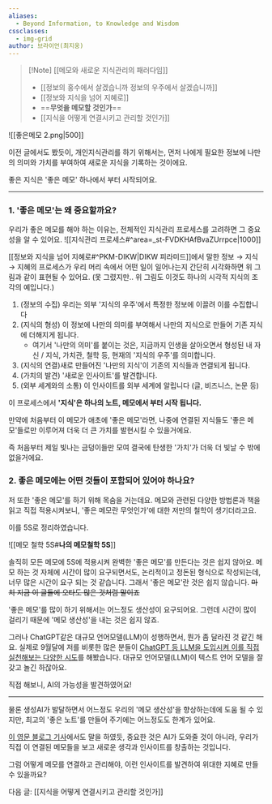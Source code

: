 ```yaml
---
aliases:
  - Beyond Information, to Knowledge and Wisdom
cssclasses:
  - img-grid
author: 브라이언(최지웅)
---
```

 > [!Note] [[메모와 새로운 지식관리의 패러다임]]
> - [[정보의 홍수에서 살겠습니까 정보의 우주에서 살겠습니까]]
> - [[정보와 지식을 넘어 지혜로]]
>- ==**무엇을 메모할 것인가**==
>- [[지식을 어떻게 연결시키고 관리할 것인가]]


![[좋은메모 2.png|500]]

이전 글에서도 봤듯이, 개인지식관리를 하기 위해서는, 먼저 나에게 필요한 정보에 나만의 의미와 가치를 부여하여 새로운 지식을 기록하는 것이에요.

좋은 지식은 '좋은 메모' 하나에서 부터 시작되어요.

---
### 1. '좋은 메모'는 왜 중요할까요?

우리가 좋은 메모를 해야 하는 이유는, 전체적인 지식관리 프로세스를 고려하면 그 중요성을 알 수 있어요. 
![[지식관리 프로세스#^area=_st-FVDKHAfBvaZUrrpce|1000]]

[[정보와 지식을 넘어 지혜로#^PKM-DIKW|DIKW 피라미드]]에서 말한 정보 → 지식 → 지혜의 프로세스가 우리 머리 속에서 어떤 일이 일어나는지 간단히 시각화하면 위 그림과 같이 표현될 수 있어요.
(못 그렸지만.. 위 그림도 이것도 하나의 시각적 지식의 조각의 예입니다.)

1. (정보의 수집) 우리는 외부 '지식의 우주'에서 특정한 정보에 이끌려 이를 수집합니다
2. (지식의 형성) 이 정보에 나만의 의미를 부여해서 나만의 지식으로 만들어 기존 지식에 더해지게 됩니다.
	- 여기서 '나만의 의미'를 붙이는 것은, 지금까지 인생을 살아오면서 형성된 내 자신 /  지식, 가치관, 철학 등, 현재의 '지식의 우주'를 의미합니다.
3. (지식의 연결)새로 만들어진 '나만의 지식'이 기존의 지식들과 연결되게 됩니다.
4. (가치의 발견) '새로운 인사이트'를 발견합니다.
5. (외부 세계와의 소통) 이 인사이트를 외부 세계에 알립니다 (글, 비즈니스, 논문 등)

이 프로세스에서 **'지식'은 하나의 노트, 메모에서 부터 시작 됩니다.**

만약에 처음부터 이 메모가 애초에 '좋은 메모'라면, 나중에 연결된 지식들도 '좋은 메모'들로만 이루어져 더욱 더 큰 가치를 발현시킬 수 있을거에요. 

즉 처음부터 제일 빛나는 금덩이들만 모여 결국에 탄생한 '가치'가 더욱 더 빛날 수 밖에 없을거에요. 


### 2. 좋은 메모에는 어떤 것들이 포함되어 있어야 하나요?

저 또한 '좋은 메모'를 하기 위해 목숨을 거는데요.
메모와 관련된 다양한 방법론과 책을 읽고 직접 적용시켜보니, 
'좋은 메모란 무엇인가'에 대한 저만의 철학이 생기더라고요.

이를 5S로 정리하였습니다.


![[메모 철학 5S#**나의 메모철학 5S**]]

솔직히 모든 메모에 5S에 적용시켜 완벽한 '좋은 메모'를 만든다는 것은 쉽지 않아요.
메모 하는 것 자체에 시간이 많이 요구되면서도, 논리적이고 정돈된 형식으로 작성되는데, 너무 많은 시간이 요구 되는 것 같습니다. 그래서 '좋은 메모'란 것은 쉽지 않습니다. ~~마치 지금 이 글들에 오타도 많은 것처럼 말이죠~~

'좋은 메모'를 많이 하기 위해서는 어느정도 생산성이 요구되어요.
그런데 시간이 많이 걸리기 때문에 '메모 생산성'을 내는 것은 쉽지 않죠.

그러나 ChatGPT같은 대규모 언어모델(LLM)이 성행하면서, 뭔가 좀 달라진 것 같긴 해요.
실제로 9월달에 저를 비롯한 많은 분들이 [ChatGPT 등 LLM을 도입시켜 이를 직접 실천해보는 다양한 시도](https://www.gpters.org/c/3rdbrain/)를 해봤습니다.
대규모 언어모델(LLM)이 텍스트 언어 모델을 잘 갖고 놀긴 하잖아요.

직접 해보니, AI의 가능성을 발견하였어요!

--- 

물론 생성AI가 발달하면서 어느정도 우리의 '메모 생산성'을 향상하는데에 도움 될 수 있지만, 최고의 '좋은 노트'를 만들어 주기에는 어느정도도 한계가 있어요.

[이 영문 블로그 기사](https://www.theverge.com/2023/8/25/23845590/note-taking-apps-ai-chat-distractions-notion-roam-mem-obsidian)에서도 말을 하였듯, 중요한 것은 AI가 도와줄 것이 아니라, 우리가 직접 이 연결된 메모들을 보고 새로운 생각과 인사이트를 창출하는 것입니다.

그럼 어떻게 메모를 연결하고 관리해야, 이런 인사이트를 발견하여 위대한 지혜로 만들 수 있을까요?

다음 글: [[지식을 어떻게 연결시키고 관리할 것인가]]